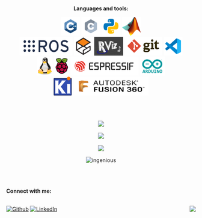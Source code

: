 <br/>
<p align="center" >
  <b>Languages and tools:</b>
</p>

<p align="center">
	<img src="images/c++.svg" width="50" height="50"/>
	<img src="images/c.svg" width="50" height="50"/>
	<img src="images/python.svg" width="50" height="50"/>
	<img src="images/Matlab.png" width="50" height="50"/><br>
  <img src="images/ros.png" width="141" height="50"/>
  <img src="images/gazebo.png" width="50" height="50"/>
  <img src="images/rviz.png" width="77" height="50"/>
  <img src="images/Git.png" width="100" height="50"/>
	<img src="images/vscode.svg" width="50" height="50"/><br>
  <img src="images/linux.png" width="41" height="50"/>
  <img src="images/Raspi.png" width="41" height="50"/>
  <img src="images/ESP.png" width="181" height="50"/>
  <img src="images/Arduino.png" width="66" height="50"/><br>
  <img src="images/KiCad.png" width="50" height="50"/>
  <img src="images/fusion360.png" width="200" height="50"/>

</p>
<br/><br/>




<p align="center"><img height="180em" align="center" src="https://github-readme-stats.vercel.app/api?username=maker-ATOM&show_icons=true&locale=en&theme=tokyonight&private_count=true"/></p>
<p align="center"><img height="180em" align="center" src="https://github-readme-streak-stats.herokuapp.com?user=maker-ATOM&theme=tokyonight"/></p>
<p align="center"><img height="180em" align="center" src="https://github-readme-stats.vercel.app/api/top-langs/?username=maker-ATOM&show_icons=true&locale=en&layout=compact&theme=tokyonight&hide=html,css,scss,jupyter%20notebook&langs_count=10"/></p>
<p align="center"><img height="180em" src="https://github-profile-summary-cards.vercel.app/api/cards/profile-details?username=maker-ATOM&theme=tokyonight" alt="ingenious" align = "center"/></p>

<br>
<br>
<br>
<b>Connect with me:</b>
<br>
<br>

[<img alt="Github" src="https://img.shields.io/badge/GitHub-%2312100E.svg?&style=for-the-badge&logo=Github&logoColor=white" />](https://github.com/maker-ATOM)
[<img alt="LinkedIn" src="https://img.shields.io/badge/LinkedIn-0077B5?style=for-the-badge&logo=linkedin&logoColor=white" />](https://www.linkedin.com/in/aditya-patil-13207b201/)
<img align = "right" src="https://komarev.com/ghpvc/?username=maker-ATOM&label=Profile%20views&color=0e75b6&style=flat" />
 <br>


